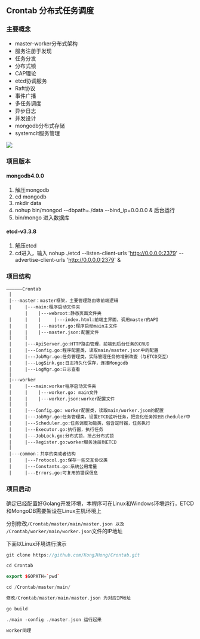 <!--
 * @Descripttion: 
 * @version: 
 * @Author: KongJHong
 * @Date: 2019-08-04 09:39:21
 * @LastEditors: KongJHong
 * @LastEditTime: 2019-08-09 22:35:03
 -->
## Crontab 分布式任务调度

### 主要概念

- master-worker分布式架构
- 服务注册于发现
- 任务分发
- 分布式锁
- CAP理论
- etcd协调服务
- Raft协议
- 事件广播
- 多任务调度
- 异步日志
- 并发设计
- mongodb分布式存储
- systemclt服务管理

![](https://kongjhong-image.oss-cn-beijing.aliyuncs.com/img/{517CB287-70CA-74B3-664A-9B2631C8E0DD}.jpg)

### 项目版本

#### mongodb4.0.0
1. 解压mongodb
2. cd mongodb
3. mkdir data
4. nohup bin/mongod --dbpath=./data --bind_ip=0.0.0.0 & 后台运行
5. bin/mongo 进入数据库

#### etcd-v3.3.8

1. 解压etcd
2. cd进入，输入 nohup ./etcd --listen-client-urls 'http://0.0.0.0:2379' --advertise-client-urls 'http://0.0.0.0:2379' &

### 项目结构

```
——————Crontab
 |
 |---master：master框架，主要管理路由等前端逻辑
 |     |---main:程序启动文件夹
       |    |---webroot:静态页面文件夹
 |     |    |     |---index.html:前端主界面，调用master的API
 |     |    |---master.go:程序启动main主文件
 |     |    |---master.json:配置文件
 |     |
 |     |---ApiServer.go:HTTP路由管理，前端到后台任务的CRUD
 |     |---Config.go:程序配置类，读取main/master.json中的配置
 |     |---JobMgr.go:任务管理类，实际管理任务的增删改查（与ETCD交互）
 |     |---LogSink.go:日志持久化保存，连接Mongodb
 |     |---LogMgr.go:日志查看
 |
 |---worker
 |     |---main:worker程序启动文件夹
 |     |    |---worker.go: main文件
 |     |    |---worker.json:worker配置文件
 |     |
 |     |---Config.go: worker配置类，读取main/worker.json的配置
 |     |---JobMgr.go:任务管理类，设置ETCD监听任务，把变化任务推到Scheduler中
 |     |---Scheduler.go:任务调度功能类，包含定时器，任务执行
 |     |---Executor.go:执行器，执行任务
 |     |---JobLock.go:分布式锁，抢占分布式锁
 |     |---Register.go:worker服务注册到ETCD
 |
 |---common：共享的类或者结构
 |     |---Protocol.go:保存一些交互协议类
 |     |---Constants.go:系统公用常量
 |     |---Errors.go:可复用的错误信息

```



### 项目启动

确定已经配置好Golang开发环境，本程序可在Linux和Windows环境运行，ETCD和MongoDB需要架设在Linux主机环境上

分别修改`/Crontab/master/main/master.json 以及 /Crontab/worker/main/worker.json`文件的IP地址

下面以Linux环境进行演示

```cpp
git clone https://github.com/KongJHong/Crontab.git

cd Crontab

export $GOPATH=`pwd` 

cd /Crontab/master/main/

修改/Crontab/master/main/master.json 为对应IP地址

go build

./main -config ./master.json 运行起来

worker同理
```

